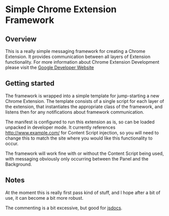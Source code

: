 Simple Chrome Extension Framework
==========================

## Overview
This is a really simple messaging framework for creating a Chrome Extension. 
It provides communication between all layers of Extension functionality.
For more information about Chrome Extension Development please visit the [Google Developer Website](http://developer.chrome.com/extensions/getstarted.html)

## Getting started
The framework is wrapped into a simple template for jump-starting a new Chrome Extension. The template consists
of a single script for each layer of the extension, that instantiates the appropriate class of the framework, and
listens then for any notifications about framework communication.

The manifest is configured to run this extension as is, so can be loaded unpacked in developer mode.
It currently references http://www.example.com/ for Content Script injection, so you will need to change this to match
the site where you would like this functionality to occur.

The framework will work fine with or without the Content Script being used, with messaging obviously only occurring between 
the Panel and the Background.

## Notes
At the moment this is really first pass kind of stuff, and I hope after a bit of use, it can become a bit more robust.

The commenting is a bit excessive, but good for [jsdocs](https://github.com/jsdoc3/jsdoc).